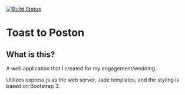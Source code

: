 [![Build Status](https://travis-ci.org/jfposton/engagement.svg?branch=master)](https://travis-ci.org/jfposton/engagement)
# Toast to Poston

## What is this?

A web application that I created for my engagement/wedding.

Utilizes express.js as the web server, Jade templates, and the styling is based on Bootstrap 3.
